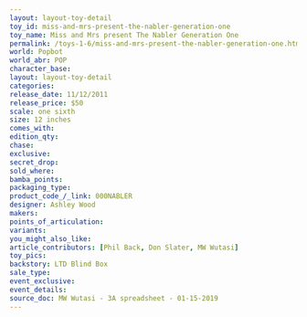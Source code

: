 ```yaml
---
layout: layout-toy-detail 
toy_id: miss-and-mrs-present-the-nabler-generation-one
toy_name: Miss and Mrs present The Nabler Generation One
permalink: /toys-1-6/miss-and-mrs-present-the-nabler-generation-one.html
world: Popbot
world_abr: POP
character_base: 
layout: layout-toy-detail
categories: 
release_date: 11/12/2011
release_price: $50 
scale: one sixth
size: 12 inches
comes_with: 
edition_qty: 
chase: 
exclusive: 
secret_drop: 
sold_where: 
bamba_points: 
packaging_type: 
product_code_/_link: 000NABLER
designer: Ashley Wood
makers: 
points_of_articulation: 
variants: 
you_might_also_like: 
article_contributors: [Phil Back, Don Slater, MW Wutasi]
toy_pics: 
backstory: LTD Blind Box
sale_type: 
event_exclusive: 
event_details: 
source_doc: MW Wutasi - 3A spreadsheet - 01-15-2019
---
```

